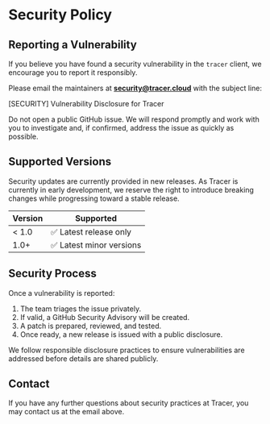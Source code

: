 # Security Policy

## Reporting a Vulnerability

If you believe you have found a security vulnerability in the `tracer` client, we encourage you to report it responsibly.

Please email the maintainers at **security@tracer.cloud** with the subject line:

[SECURITY] Vulnerability Disclosure for Tracer

Do not open a public GitHub issue.
We will respond promptly and work with you to investigate and, if confirmed, address the issue as quickly as possible.

## Supported Versions

Security updates are currently provided in new releases.
As Tracer is currently in early development, we reserve the right to introduce breaking changes while progressing toward a stable release.

| Version | Supported          |
|---------|--------------------|
| < 1.0   | ✅ Latest release only |
| 1.0+    | ✅ Latest minor versions |

## Security Process

Once a vulnerability is reported:

1. The team triages the issue privately.
2. If valid, a GitHub Security Advisory will be created.
3. A patch is prepared, reviewed, and tested.
4. Once ready, a new release is issued with a public disclosure.

We follow responsible disclosure practices to ensure vulnerabilities are addressed before details are shared publicly.

## Contact

If you have any further questions about security practices at Tracer, you may contact us at the email above.
